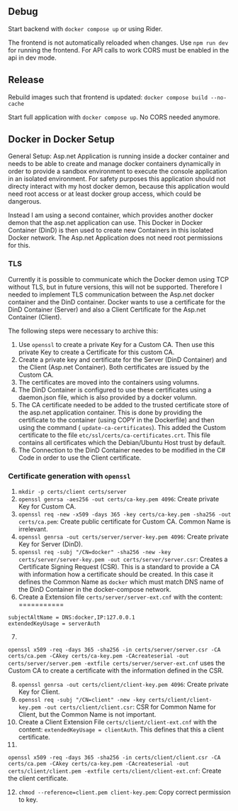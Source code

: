 ## Debug

Start backend with `docker compose up` or using Rider.

The frontend is not automatically reloaded when changes. Use `npm run dev` for running the frontend. For API calls to
work CORS must be enabled in the api in dev mode.

## Release

Rebuild images such that frontend is updated: `docker compose build --no-cache`

Start full application with `docker compose up`. No CORS needed anymore.

## Docker in Docker Setup

General Setup:
Asp.net Application is running inside a docker container and needs to be able to create and manage docker containers
dynamically in order to provide a sandbox environment to execute the console application in an isolated environment. For
safety purposes this application should not directy interact with my host docker demon, because this application would
need root access or at least docker group access, which could be dangerous.

Instead I am using a second container, which provides another docker demon that the asp.net application can use. This
Docker in Docker Container (DinD) is then used to create new Containers in this isolated Docker network. The Asp.net
Application does not need root permissions for this.

### TLS

Currently it is possible to communicate which the Docker demon using TCP without TLS, but in future versions, this will
not be supported. Therefore I needed to implement TLS communication between the Asp.net docker container and the DinD
container. Docker wants to use a certificate for the DinD Container (Server) and also a Client Certificate for the
Asp.net Container (Client).

The following steps were necessary to archive this:

1. Use `openssl` to create a private Key for a Custom CA. Then use this private Key to create a Certificate for this
   custom CA.
2. Create a private key and certificate for the Server (DinD Container) and the Client (Asp.net Container). Both
   certificates are issued by the Custom CA.
3. The certificates are moved into the containers using volumns.
4. The DinD Container is configured to use these certificates using a daemon.json file, which is also provided by a
   docker volumn.
5. The CA certificate needed to be added to the trusted certificate store of the asp.net application container. This is
   done by providing the certificate to the container (using COPY in the Dockerfile) and then using the command (
   `update-ca-certificates`). This added the Custom certificate to the file `etc/ssl/certs/ca-certificates.crt`. This
   file contains all certificates which the Debian/Ubuntu Host trust by default.
6. The Connection to the DinD Container needes to be modified in the C# Code in order to use the Client certificate.

### Certificate generation with `openssl`

1. `mkdir -p certs/client certs/server`
2. `openssl genrsa -aes256 -out certs/ca-key.pem 4096`: Create private Key for Custom CA.
3. `openssl req -new -x509 -days 365 -key certs/ca-key.pem -sha256 -out certs/ca.pem`: Create public certificate for
   Custom CA. Common Name is irrelevant.
4. `openssl genrsa -out certs/server/server-key.pem 4096`: Create private Key for Server (DinD).
5. `openssl req -subj "/CN=docker" -sha256 -new -key certs/server/server-key.pem -out certs/server/server.csr`: Creates
   a Certificate Signing Request (CSR). This is a standard to provide a CA with information how a certificate should be
   created. In this case it defines the Common Name as `docker` which must match DNS name of the DinD Container in the
   docker-compose network.
6. Create a Extension file `certs/server/server-ext.cnf` with the content: ===========

```
subjectAltName = DNS:docker,IP:127.0.0.1
extendedKeyUsage = serverAuth 
```

7.
`openssl x509 -req -days 365 -sha256 -in certs/server/server.csr -CA certs/ca.pem -CAkey certs/ca-key.pem -CAcreateserial -out certs/server/server.pem -extfile certs/server/server-ext.cnf`
uses the Custom CA to create a certificate with the information defined in the CSR.

8. `openssl genrsa -out certs/client/client-key.pem 4096`: Create private Key for Client.
9. `openssl req -subj "/CN=client" -new -key certs/client/client-key.pem -out certs/client/client.csr`: CSR for Common
   Name for Client, but the Common Name is not important.
10. Create a Client Extension File `certs/client/client-ext.cnf` with the content: `extendedKeyUsage = clientAuth`. This
    defines that
    this a client certificate.
11.

`openssl x509 -req -days 365 -sha256 -in certs/client/client.csr -CA certs/ca.pem -CAkey certs/ca-key.pem -CAcreateserial -out certs/client/client.pem -extfile certs/client/client-ext.cnf`:
Create the client certificate.

12. `chmod --reference=client.pem client-key.pem`: Copy correct permission to key.
    
